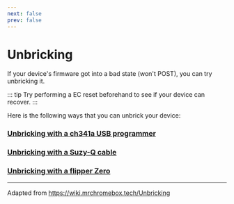 ```yaml
---
next: false
prev: false
---
```

# Unbricking

If your device's firmware got into a bad state (won't POST), you can try unbricking it.

::: tip
Try performing a EC reset beforehand to see if your device can recover.
:::

Here is the following ways that you can unbrick your device:

### [Unbricking with a ch341a USB programmer](unbrick-ch341a)
### [Unbricking with a Suzy-Q cable](unbrick-suzyq)
### [Unbricking with a flipper Zero](unbrick-flipper)

---

Adapted from <a href="https://wiki.mrchromebox.tech/Unbricking">https://wiki.mrchromebox.tech/Unbricking</a>
